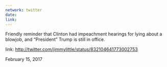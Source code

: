 ```yaml
---
network: twitter
date:
link:
---
```

Friendly reminder that Clinton had impeachment hearings for lying about a blowjob, and “President” Trump is still in office. 

link: http://twitter.com/jimmylittle/status/832104641773002753 

February 15, 2017